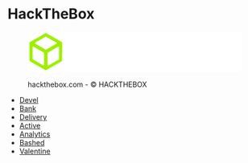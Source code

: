 # HackTheBox

<div align="left">

<figure><img src="../.gitbook/assets/spaces_EhofjMfYbx3gOUSReXD7_uploads_git-blob-4d6d836c187ed06d910d94a8c98eab79e10bce11_logo-htb2 (1).webp" alt=""><figcaption><p>hackthebox.com - © HACKTHEBOX</p></figcaption></figure>

</div>

* [Devel](devel.md)
* [Bank](bank.md)
* [Delivery](delivery.md)
* [Active](active.md)
* [Analytics](analytics.md)
* [Bashed](bashed.md)
* [Valentine](valentine.md)
